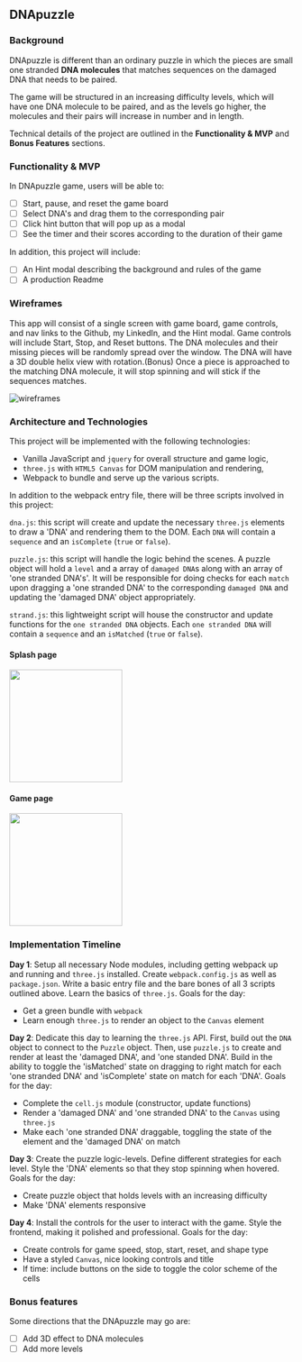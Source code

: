 ## DNApuzzle

### Background

DNApuzzle is different than an ordinary puzzle in which the pieces are small one stranded **DNA molecules** that matches sequences on the damaged DNA that needs to be paired.

The game will be structured in an increasing difficulty levels, which will have one DNA molecule to be paired, and as the levels go higher, the molecules and their pairs will increase in number and in length.

Technical details of the project are outlined in the **Functionality & MVP** and **Bonus Features** sections.  

### Functionality & MVP  

In DNApuzzle game, users will be able to:

- [ ] Start, pause, and reset the game board
- [ ] Select DNA's and drag them to the corresponding pair
- [ ] Click hint button that will pop up as a modal
- [ ] See the timer and their scores according to the duration of their game

In addition, this project will include:

- [ ] An Hint modal describing the background and rules of the game
- [ ] A production Readme

### Wireframes

This app will consist of a single screen with game board, game controls, and nav links to the Github, my LinkedIn, and the Hint modal.  Game controls will include Start, Stop, and Reset buttons. The DNA molecules and their missing pieces will be randomly spread over the window. The DNA will have a 3D double helix view with rotation.(Bonus) Once a piece is approached to the matching DNA molecule, it will stop spinning and will stick if the sequences matches.

![wireframes](images/js_wireframe.jpeg)

### Architecture and Technologies

This project will be implemented with the following technologies:

- Vanilla JavaScript and `jquery` for overall structure and game logic,
- `three.js` with `HTML5 Canvas` for DOM manipulation and rendering,
- Webpack to bundle and serve up the various scripts.

In addition to the webpack entry file, there will be three scripts involved in this project:

`dna.js`: this script will create and update the necessary `three.js` elements to draw a 'DNA' and rendering them to the DOM. Each `DNA` will contain a `sequence` and an `isComplete` (`true` or `false`).

`puzzle.js`: this script will handle the logic behind the scenes.  A puzzle object will hold a `level` and a array of `damaged DNA`s along with an array of 'one stranded DNA's'.  It will be responsible for doing checks for each `match` upon dragging a 'one stranded DNA' to the corresponding `damaged DNA` and updating the 'damaged DNA' object appropriately.

`strand.js`: this lightweight script will house the constructor and update functions for the `one stranded DNA` objects.  Each `one stranded DNA` will contain a `sequence` and an `isMatched` (`true` or `false`).

#### Splash page

<img src='http://res.cloudinary.com/datsbxfvs/image/upload/v1485122666/DNA_puzzle_splash_kblgdo.pdf' width='200px'/>

#### Game page

<img src='http://res.cloudinary.com/datsbxfvs/image/upload/v1485122678/Puzzle_vvpyu5.pdf' width='200px'/>

### Implementation Timeline

**Day 1**: Setup all necessary Node modules, including getting webpack up and running and `three.js` installed.  Create `webpack.config.js` as well as `package.json`.  Write a basic entry file and the bare bones of all 3 scripts outlined above.  Learn the basics of `three.js`.  Goals for the day:

- Get a green bundle with `webpack`
- Learn enough `three.js` to render an object to the `Canvas` element

**Day 2**: Dedicate this day to learning the `three.js` API.  First, build out the `DNA` object to connect to the `Puzzle` object.  Then, use `puzzle.js` to create and render at least the 'damaged DNA', and 'one standed DNA'.  Build in the ability to toggle the 'isMatched' state on dragging to right match for each 'one stranded DNA' and 'isComplete' state on match for each 'DNA'.  Goals for the day:

- Complete the `cell.js` module (constructor, update functions)
- Render a 'damaged DNA' and 'one stranded DNA' to the `Canvas` using `three.js`
- Make each 'one stranded DNA' draggable, toggling the state of the element and the 'damaged DNA' on match

**Day 3**: Create the puzzle logic-levels. Define different strategies for each level. Style the 'DNA' elements so that they stop spinning when hovered. Goals for the day:

- Create puzzle object that holds levels with an increasing difficulty
- Make 'DNA' elements responsive


**Day 4**: Install the controls for the user to interact with the game.  Style the frontend, making it polished and professional.  Goals for the day:

- Create controls for game speed, stop, start, reset, and shape type
- Have a styled `Canvas`, nice looking controls and title
- If time: include buttons on the side to toggle the color scheme of the cells


### Bonus features

Some directions that the DNApuzzle may go are:

- [ ] Add 3D effect to DNA molecules
- [ ] Add more levels
